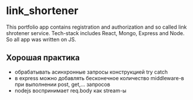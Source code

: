 # link_shortener
This portfolio app contains registration and authorization and so called link shrotener service. Tech-stack includes React, Mongo, Express and Node. So all app was written on JS.


## Хорошая практика
 - обрабатывать асинхронные запросы конструкцией try catch
 - в express можно добавлять бесконечное количество middleware-в при выполнении post, get,... запросов
 - nodejs воспринимает req.body как stream-ы